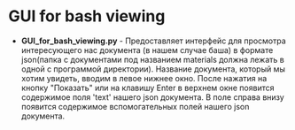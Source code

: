 # GUI for bash viewing

* __GUI_for_bash_viewing.py__ - Предоставляет интерфейс для просмотра интересующего нас документа (в нашем случае баша) в формате json(папка с документами под названием materials должна лежать в одной с программой директории). Название документа, который мы хотим увидеть, вводим в левое нижнее окно. После нажатия на кнопку "Показать" или на клавишу Enter в  верхнем окне появится содержимое поля 'text' нашего json документа.
В поле справа внизу появится содержимое вспомогательных полей нашего json документа.




